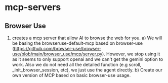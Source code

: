 # mcp-servers

## Browser Use
1) creates a mcp server that allow AI to browse the web for you. 
  a) We will be basing the browseruse-default-mcp based on browser-use (https://github.com/browser-use/browser-use/blob/main/browser_use/mcp/server.py). However, we stop using it as it seems to only support openai and we can't get the gemini option to work. Also we do not need all the detailed function (e.g scroll, _init_browser_session, etc), we just use the agent directly.
  b) Create our own version of MCP based on basic browser-use usage.
